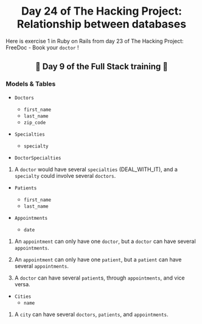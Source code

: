 <h1 align="center">Day 24 of The Hacking Project: Relationship between databases</h1>

Here is exercise 1 in Ruby on Rails from day 23 of The Hacking Project: FreeDoc - Book your `doctor` !

<h2 align="center">🎉 Day 9 of the Full Stack training 🎉</h2>

### Models & Tables

- `Doctors` 
  - `first_name`
  - `last_name`
  - `zip_code`

- `Specialties` 
  - `specialty`

- `DoctorSpecialties` 

1. A `doctor` would have several `specialties` (DEAL_WITH_IT), and a `specialty` could involve several `doctors`.

- `Patients`
  - `first_name`
  - `last_name`

- `Appointments`
  - `date`

1. An `appointment` can only have one `doctor`, but a `doctor` can have several `appointments`.

2. An `appointment` can only have one `patient`, but a `patient` can have several `appointments`.

3. A `doctor` can have several `patient`s, through `appointments`, and vice versa.

- `Cities`
  - `name`

1. A `city` can have several `doctors`, `patients`, and `appointments`.